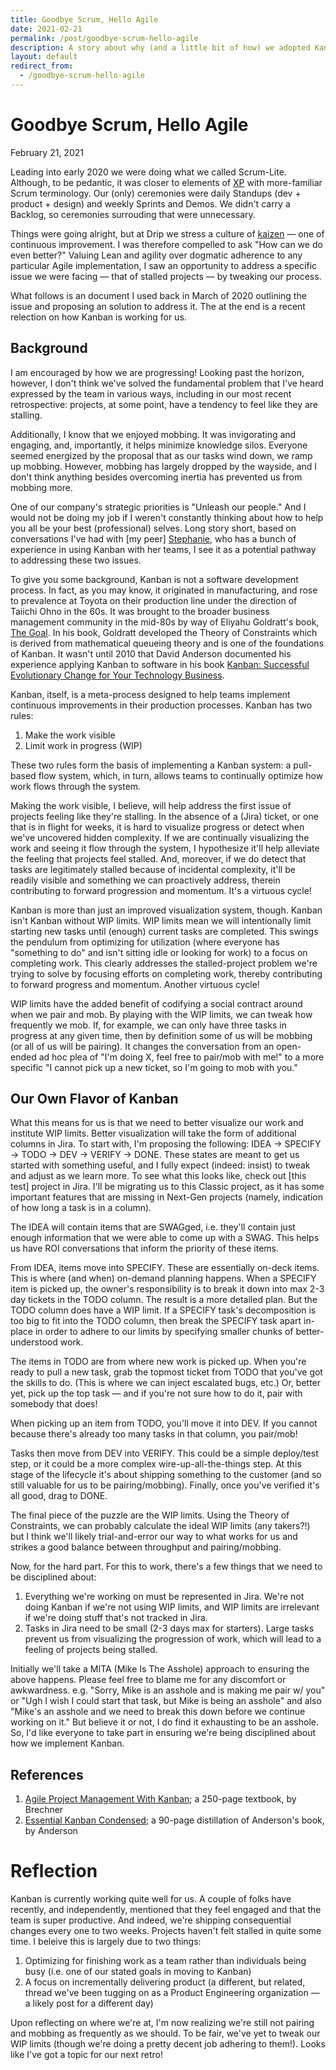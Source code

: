 ```yaml
---
title: Goodbye Scrum, Hello Agile
date: 2021-02-21
permalink: /post/goodbye-scrum-hello-agile
description: A story about why (and a little bit of how) we adopted Kanban.
layout: default
redirect_from:
  - /goodbye-scrum-hello-agile
---
```


# Goodbye Scrum, Hello Agile

February 21, 2021

Leading into early 2020 we were doing what we called Scrum-Lite. Although, to be pedantic, it was closer to elements of [XP](http://www.agile-process.org/) with more-familiar Scrum terminology. Our (only) ceremonies were daily Standups (dev + product + design) and weekly Sprints and Demos. We didn't carry a Backlog, so ceremonies surrouding that were unnecessary.

Things were going alright, but at Drip we stress a culture of [kaizen](https://en.wikipedia.org/wiki/Kaizen) &mdash; one of continuous improvement. I was therefore compelled to ask "How can we do even better?" Valuing Lean and agility over dogmatic adherence to any particular Agile implementation, I saw an opportunity to address a specific issue we were facing &mdash; that of stalled projects &mdash; by tweaking our process.

What follows is an document I used back in March of 2020 outlining the issue and proposing an solution to address it. The at the end is a recent relection on how Kanban is working for us.

## Background

I am encouraged by how we are progressing! Looking past the horizon, however, I don't think we've solved the fundamental problem that I've heard expressed by the team in various ways, including in our most recent retrospective: projects, at some point, have a tendency to feel like they are stalling.

Additionally, I know that we enjoyed mobbing. It was invigorating and engaging, and, importantly, it helps minimize knowledge silos. Everyone seemed energized by the proposal that as our tasks wind down, we ramp up mobbing. However, mobbing has largely dropped by the wayside, and I don't think anything besides overcoming inertia has prevented us from mobbing more.

One of our company's strategic priorities is "Unleash our people." And I would not be doing my job if I weren't constantly thinking about how to help you all be your best (professional) selves. Long story short, based on conversations I've had with [my peer] [Stephanie](https://www.linkedin.com/in/stephanie-simons-she-her-92444ab2/), who has a bunch of experience in using Kanban with her teams, I see it as a potential pathway to addressing these two issues.

To give you some background, Kanban is not a software development process. In fact, as you may know, it originated in manufacturing, and rose to prevalence at Toyota on their production line under the direction of Taiichi Ohno in the 60s. It was brought to the broader business management community in the mid-80s by way of Eliyahu Goldratt's book, [The Goal](https://www.tocinstitute.org/the-goal-summary.html). In his book, Goldratt developed the Theory of Constraints which is derived from mathematical queueing theory and is one of the foundations of Kanban. It wasn't until 2010 that David Anderson documented his experience applying Kanban to software in his book [Kanban: Successful Evolutionary Change for Your Technology Business](https://shop.leankanban.com/products/kanban-successful-evolutionary-change-for-your-technology-business).

Kanban, itself, is a meta-process designed to help teams implement continuous improvements in their production processes. Kanban has two rules:

1. Make the work visible
2. Limit work in progress (WIP)

These two rules form the basis of implementing a Kanban system: a pull-based flow system, which, in turn, allows teams to continually optimize how work flows through the system.

Making the work visible, I believe, will help address the first issue of projects feeling like they're stalling. In the absence of a (Jira) ticket, or one that is in flight for weeks, it is hard to visualize progress or detect when we've uncovered hidden complexity. If we are continually visualizing the work and seeing it flow through the system, I hypothesize it'll help alleviate the feeling that projects feel stalled. And, moreover, if we do detect that tasks are legitimately stalled because of incidental complexity, it'll be readily visible and something we can proactively address, therein contributing to forward progression and momentum. It's a virtuous cycle!

Kanban is more than just an improved visualization system, though. Kanban isn't Kanban without WIP limits. WIP limits mean we will intentionally limit starting new tasks until (enough) current tasks are completed. This swings the pendulum from optimizing for utilization (where everyone has "something to do" and isn't sitting idle or looking for work) to a focus on completing work. This clearly addresses the stalled-project problem we're trying to solve by focusing efforts on completing work, thereby contributing to forward progress and momentum. Another virtuous cycle!

WIP limits have the added benefit of codifying a social contract around when we pair and mob. By playing with the WIP limits, we can tweak how frequently we mob. If, for example, we can only have three tasks in progress at any given time, then by definition some of us will be mobbing (or all of us will be pairing). It changes the conversation from an open-ended ad hoc plea of "I'm doing X, feel free to pair/mob with me!" to a more specific "I cannot pick up a new ticket, so I'm going to mob with you."

## Our Own Flavor of Kanban

What this means for us is that we need to better visualize our work and institute WIP limits. Better visualization will take the form of additional columns in Jira. To start with, I'm proposing the following: IDEA → SPECIFY → TODO → DEV → VERIFY → DONE. These states are meant to get us started with something useful, and I fully expect (indeed: insist) to tweak and adjust as we learn more. To see what this looks like, check out [this test] project in Jira. I'll be migrating us to this Classic project, as it has some important features that are missing in Next-Gen projects (namely, indication of how long a task is in a column).

The IDEA will contain items that are SWAGged, i.e. they'll contain just enough information that we were able to come up with a SWAG. This helps us have ROI conversations that inform the priority of these items.

From IDEA, items move into SPECIFY. These are essentially on-deck items. This is where (and when) on-demand planning happens. When a SPECIFY item is picked up, the owner's responsibility is to break it down into max 2-3 day tickets in the TODO column. The result is a more detailed plan. But the TODO column does have a WIP limit. If a SPECIFY task's decomposition is too big to fit into the TODO column, then break the SPECIFY task apart in-place in order to adhere to our limits by specifying smaller chunks of better-understood work.

The items in TODO are from where new work is picked up. When you're ready to pull a new task, grab the topmost ticket from TODO that you've got the skills to do. (This is where we can inject escalated bugs, etc.) Or, better yet, pick up the top task — and if you're not sure how to do it, pair with somebody that does!

When picking up an item from TODO, you'll move it into DEV. If you cannot because there's already too many tasks in that column, you pair/mob!

Tasks then move from DEV into VERIFY. This could be a simple deploy/test step, or it could be a more complex wire-up-all-the-things step. At this stage of the lifecycle it's about shipping something to the customer (and so still valuable for us to be pairing/mobbing). Finally, once you've verified it's all good, drag to DONE.

The final piece of the puzzle are the WIP limits. Using the Theory of Constraints, we can probably calculate the ideal WIP limits (any takers?!) but I think we'll likely trial-and-error our way to what works for us and strikes a good balance between throughput and pairing/mobbing.

Now, for the hard part. For this to work, there's a few things that we need to be disciplined about:

1. Everything we're working on must be represented in Jira. We're not doing Kanban if we're not using WIP limits, and WIP limits are irrelevant if we're doing stuff that's not tracked in Jira.
2. Tasks in Jira need to be small (2-3 days max for starters). Large tasks prevent us from visualizing the progression of work, which will lead to a feeling of projects being stalled.

Initially we'll take a MITA (Mike Is The Asshole) approach to ensuring the above happens. Please feel free to blame me for any discomfort or awkwardness. e.g. "Sorry, Mike is an asshole and is making me pair w/ you" or "Ugh I wish I could start that task, but Mike is being an asshole" and also "Mike's an asshole and we need to break this down before we continue working on it." But believe it or not, I do find it exhausting to be an asshole. So, I'd like everyone to take part in ensuring we're being disciplined about how we implement Kanban.

## References

1. [Agile Project Management With Kanban](https://www.microsoftpressstore.com/store/agile-project-management-with-kanban-9780735698956); a 250-page textbook, by Brechner
2. [Essential Kanban Condensed](https://resources.kanban.university/guide/); a 90-page distillation of Anderson's book, by Anderson

# Reflection

Kanban is currently working quite well for us. A couple of folks have recently, and independently, mentioned that they feel engaged and that the team is super productive. And indeed, we're shipping consequential changes every one to two weeks. Projects haven't felt stalled in quite some time. I beleive this is largely due to two things:

1. Optimizing for finishing work as a team rather than individuals being busy (i.e. one of our stated goals in moving to Kanban)
2. A focus on incrementally delivering product (a different, but related, thread we've been tugging on as a Product Engineering organization &mdash; a likely post for a different day)

Upon reflecting on where we're at, I'm now realizing we're still not pairing and mobbing as frequently as we should. To be fair, we've yet to tweak our WIP limits (though we're doing a pretty decent job adhering to them!). Looks like I've got a topic for our next retro!
